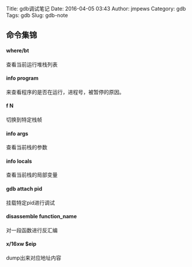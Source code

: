 Title: gdb调试笔记
Date: 2016-04-05 03:43
Author: jmpews
Category: gdb
Tags: gdb
Slug: gdb-note

## 命令集锦

#### where/bt
查看当前运行堆栈列表

#### info program
来查看程序的是否在运行，进程号，被暂停的原因。

#### f N
切换到特定栈帧

#### info args
查看当前栈的参数

#### info locals
查看当前栈的局部变量

#### gdb attach pid
挂载特定pid进行调试

#### disassemble function_name
对一段函数进行反汇编

#### x/16xw $eip
dump出来对应地址内容
